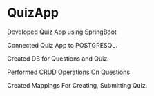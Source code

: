 # QuizApp
Developed Quiz App using SpringBoot

Connected Quiz App to POSTGRESQL.

Created DB for Questions and Quiz.

Performed CRUD Operations On Questions 

Created Mappings For Creating, Submitting Quiz.
